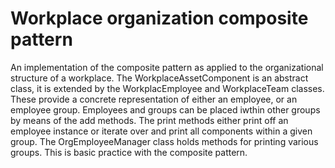 Workplace organization composite pattern
========================================

An implementation of the composite pattern as applied to the organizational structure of a workplace.  The WorkplaceAssetComponent is an abstract class, it is extended by the WorkplacEmployee and WorkplaceTeam classes.  These provide a concrete representation of either an employee, or an employee group.  Employees and groups can be placed iwthin other groups by means of the add methods.  The print methods either print off an employee instance or iterate over and print all components within a given group.  The OrgEmployeeManager class holds methods for printing various groups.  This is basic practice with the composite pattern.


